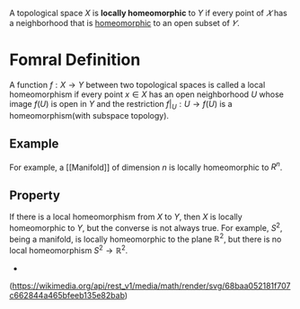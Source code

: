 A topological space $X$ is **locally homeomorphic** to $Y$ if every point of $𝑋$ has a neighborhood that is [homeomorphic](https://en.wikipedia.org/wiki/Homeomorphic "Homeomorphic") to an open subset of $𝑌$. 

# Fomral Definition
A function $f : X \to Y$ between two topological spaces is called a local homeomorphism if every point $x \in X$ has an open neighborhood $U$ whose image $f\left(U\right)$ is open in $Y$ and the restriction $f|_{U} : U \to f\left(U\right)$ is a homeomorphism(with subspace topology).
## Example
For example, a [[Manifold]] of dimension $n$ is locally homeomorphic to $R^{n}$.

## Property
If there is a local homeomorphism from $X$ to $Y$, then $X$ is locally homeomorphic to $Y$, but the converse is not always true. For example, $S^{2}$, being a manifold, is locally homeomorphic to the plane $\mathbb{R}^{2}$, but there is no local homeomorphism $S^{2} \to \mathbb{R}^{2}$.

+
(https://wikimedia.org/api/rest_v1/media/math/render/svg/68baa052181f707c662844a465bfeeb135e82bab)